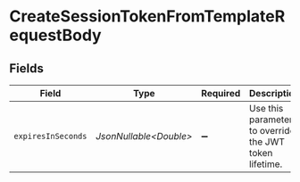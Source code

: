 # CreateSessionTokenFromTemplateRequestBody


## Fields

| Field                                                  | Type                                                   | Required                                               | Description                                            |
| ------------------------------------------------------ | ------------------------------------------------------ | ------------------------------------------------------ | ------------------------------------------------------ |
| `expiresInSeconds`                                     | *JsonNullable\<Double>*                                | :heavy_minus_sign:                                     | Use this parameter to override the JWT token lifetime. |